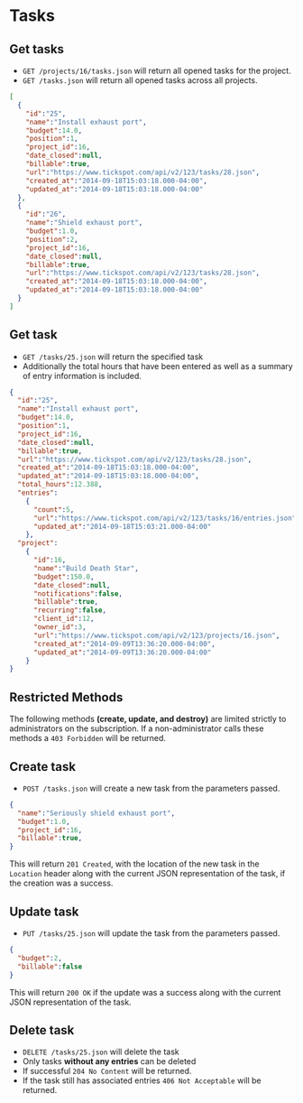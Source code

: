 Tasks
========

Get tasks
------------

* `GET /projects/16/tasks.json` will return all opened tasks for the project.
* `GET /tasks.json` will return all opened tasks across all projects.

```json
[
  {
    "id":"25",
    "name":"Install exhaust port",
    "budget":14.0,
    "position":1,
    "project_id":16,
    "date_closed":null,
    "billable":true,
    "url":"https://www.tickspot.com/api/v2/123/tasks/28.json",
    "created_at":"2014-09-18T15:03:18.000-04:00",
    "updated_at":"2014-09-18T15:03:18.000-04:00"
  },
  {
    "id":"26",
    "name":"Shield exhaust port",
    "budget":1.0,
    "position":2,
    "project_id":16,
    "date_closed":null,
    "billable":true,
    "url":"https://www.tickspot.com/api/v2/123/tasks/28.json",
    "created_at":"2014-09-18T15:03:18.000-04:00",
    "updated_at":"2014-09-18T15:03:18.000-04:00"
  }
]
```


Get task
-----------

* `GET /tasks/25.json` will return the specified task
* Additionally the total hours that have been entered as well as a summary of entry information is included.

```json
{
  "id":"25",
  "name":"Install exhaust port",
  "budget":14.0,
  "position":1,
  "project_id":16,
  "date_closed":null,
  "billable":true,
  "url":"https://www.tickspot.com/api/v2/123/tasks/28.json",
  "created_at":"2014-09-18T15:03:18.000-04:00",
  "updated_at":"2014-09-18T15:03:18.000-04:00",
  "total_hours":12.388,
  "entries":
    {
      "count":5,
      "url":"https://www.tickspot.com/api/v2/123/tasks/16/entries.json",
      "updated_at":"2014-09-18T15:03:21.000-04:00"
    },
  "project":
    {
      "id":16,
      "name":"Build Death Star",
      "budget":150.0,
      "date_closed":null,
      "notifications":false,
      "billable":true,
      "recurring":false,
      "client_id":12,
      "owner_id":3,
      "url":"https://www.tickspot.com/api/v2/123/projects/16.json",
      "created_at":"2014-09-09T13:36:20.000-04:00",
      "updated_at":"2014-09-09T13:36:20.000-04:00"
    }
}
```

Restricted Methods
----
The following methods **(create, update, and destroy)** are limited strictly to administrators on the subscription.  If a non-administrator calls these methods a `403 Forbidden` will be returned.

Create task
--------------

* `POST /tasks.json` will create a new task from the parameters passed.

```json
{
  "name":"Seriously shield exhaust port",
  "budget":1.0,
  "project_id":16,
  "billable":true,
}
```

This will return `201 Created`, with the location of the new task in the `Location` header along with the current JSON representation of the task, if the creation was a success.


Update task
---------------

* `PUT /tasks/25.json` will update the task from the parameters passed.

```json
{
  "budget":2,
  "billable":false
}
```

This will return `200 OK` if the update was a success along with the current JSON representation of the task.

Delete task
-------------

* `DELETE /tasks/25.json` will delete the task
* Only tasks **without any entries** can be deleted
* If successful `204 No Content` will be returned.
* If the task still has associated entries `406 Not Acceptable` will be returned.

